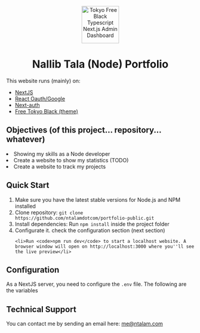 <p align="center">
    <a href="https://bloomui.com" title="BloomUI.com">
        <img width='100' src="https://ntalam.com/wp-content/uploads/2020/06/cropped-cropped-chinchilla_reactor_logo.png" alt="Tokyo Free Black Typescript Next.js Admin Dashboard">
    </a>
</p>
<h1 align="center">
    <b>Nallib Tala (Node) Portfolio</b>
</h1>

<p>
    This website runs (mainly) on:
</p>
<ul>
  <li><a target="_new" href="https://github.com/vercel/next.js">NextJS</a></li>
  <li> <a target="_new" href="https://next-auth.js.org/">React Oauth/Google</a> </li>
  
  <li> <a target="_new" href="https://github.com/MomenSherif/react-oauth">Next-auth</a> </li>
  <li> <a target="_new" href="https://bloomui.com/product/tokyo-free-black-nextjs-typescript-material-ui-admin-dashboard/">Free Tokyo Black (theme)</a></li>
</ul>

<h2>Objectives (of this project... repository... whatever)</h2>

<li>Showing my skills as a Node developer</li>
<li>Create a website to show my statistics (TODO)</li>
<li>Create a website to track my projects</li>

<h2>
    Quick Start
</h2>
<ol>
    <li>Make sure you have the latest stable versions for Node.js and NPM installed</li>
    <li>Clone repository: <code>git clone https://github.com/ntalamdotcom/portfolio-public.git</code></li>
    <li>Install dependencies: Run <code>npm install</code> inside the project folder</li>
    <li>Configurate it. check the configuration section (next section)</li>
    
    <li>Run <code>npm run dev</code> to start a localhost website. A browser window will open on http://localhost:3000 where you''ll see the live preview</li>
</ol>



<h2>
    Configuration
</h2>
    <p>
    As a NextJS server, you need to configure the <code>.env</code> file. The following are the variables
    </p>

<h2>
    Technical Support
</h2>
<p>
    You can contact me by sending an email here: <a href="mailto:me@ntalam.com" title="Open Support Ticket">
        me@ntalam.com
    </a>
</p>

